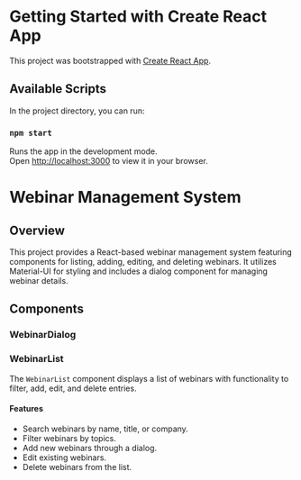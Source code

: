 # Getting Started with Create React App

This project was bootstrapped with [Create React App](https://github.com/facebook/create-react-app).

## Available Scripts

In the project directory, you can run:

### `npm start`

Runs the app in the development mode.\
Open [http://localhost:3000](http://localhost:3000) to view it in your browser.


# Webinar Management System

## Overview

This project provides a React-based webinar management system featuring components for listing, adding, editing, and deleting webinars. It utilizes Material-UI for styling and includes a dialog component for managing webinar details.

## Components

### WebinarDialog

### WebinarList


The `WebinarList` component displays a list of webinars with functionality to filter, add, edit, and delete entries.

#### Features

- Search webinars by name, title, or company.
- Filter webinars by topics.
- Add new webinars through a dialog.
- Edit existing webinars.
- Delete webinars from the list.


